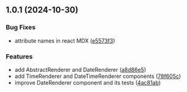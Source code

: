 ## 1.0.1 (2024-10-30)


### Bug Fixes

* attribute names in react MDX ([e5573f3](https://github.com/khatastroffik/react-text-renderer-components/commit/e5573f3904e480115913544489f5fcc4db9d76b5))


### Features

* add AbstractRenderer and DateRenderer ([a8d86e5](https://github.com/khatastroffik/react-text-renderer-components/commit/a8d86e58f5678c8146b254b1381382a77cf1145e))
* add TimeRenderer and DateTimeRenderer components ([78f605c](https://github.com/khatastroffik/react-text-renderer-components/commit/78f605c7e7f89c1a897eebb537a93739577f04d5))
* improve DateRenderer component and its tests ([4ac81ab](https://github.com/khatastroffik/react-text-renderer-components/commit/4ac81abf9ad07014b924139e6edb540f72b4197a))



